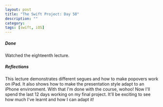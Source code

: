 ```yaml
---
layout: post
title: "The Swift Project: Day 58"
description: ""
category:
tags: [swift, iOS]
---
```


##### Done

Watched the eighteenth lecture.

##### Reflections

This lecture demonstrates different segues and how to make popovers work on iPad. It also shows how to make the presentation style adapt to an iPhone environment. With that I'm done with the course, wohoo! Now I'll spend the last 12 days working on my final project. It'll be exciting to see how much I've learnt and how I can adapt it!
